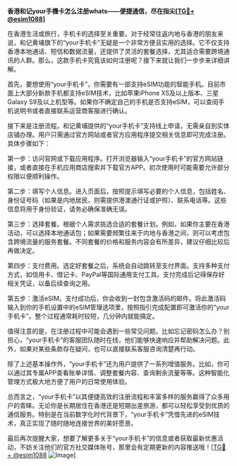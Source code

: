 **香港和记your手機卡怎么注册whats——便捷通信，尽在指尖[[TG💪+ @esim1088](https://t.me/s/esim1088)]**

在香港生活或旅行，手机卡的选择至关重要。对于经常往返内地与香港的朋友来说，和记黄埔旗下的“your手机卡”无疑是一个非常方便且实用的选择。它不仅支持香港本地通话、短信和数据流量，还提供了灵活的套餐选择，尤其适合需要跨境通讯的人群。那么，这款手机卡究竟该如何注册呢？接下来就让我们一步步来详细讲解。

首先，要想使用“your手机卡”，你需要有一部支持eSIM功能的智能手机。目前市面上大部分新款手机都支持eSIM技术，比如苹果iPhone XS及以上版本、三星Galaxy S9及以上机型等。如果你不确定自己的手机是否支持eSIM，可以查阅手机说明书或者直接联系运营商客服进行确认。

接下来是注册流程。和记黄埔提供的“your手机卡”支持线上申请，无需亲自到实体店铺办理。用户只需通过官方网站或者官方应用程序提交相关信息即可完成注册。具体步骤如下：

第一步：访问官网或下载应用程序。打开浏览器输入“your手机卡”的官方网站链接，或者直接在手机应用商店搜索并下载官方APP。初次使用时可能需要允许部分权限以便顺利操作。

第二步：填写个人信息。进入页面后，按照提示填写必要的个人信息，包括姓名、身份证号码（如果是内地居民，则需提供港澳通行证或护照）、联系电话等。这些信息将用于身份验证，请务必确保准确无误。

第三步：选择套餐。根据个人需求挑选合适的套餐计划。例如，如果你主要在香港活动，可以选择本地通话包；如果需要频繁往来于内地与香港之间，则可以考虑包含跨境流量的服务套餐。不同套餐的价格和服务内容会有所差异，建议仔细比较后再做决定。

第四步：支付费用。选定好套餐之后，系统会自动跳转至支付界面。支持多种支付方式，如信用卡、借记卡、PayPal等国际通用支付工具。支付完成后记得保存好相关凭证，以备后续查询之用。

第五步：激活eSIM。支付成功后，你会收到一封包含激活码的邮件。将此激活码输入到你的手机设置中的eSIM管理选项里，按照指引完成配置即可激活你的“your手机卡”。整个过程通常耗时较短，几分钟内就能搞定。

值得注意的是，在注册过程中可能会遇到一些常见问题。比如忘记密码怎么办？别担心，“your手机卡”的客服团队随时在线，他们能够快速响应并帮助解决问题。此外，如果对某些条款存在疑问，也可以直接联系客服咨询清楚再行动。

除了上述基本操作外，“your手机卡”还为用户提供了一系列增值服务。比如，你可以通过其专属APP查看账单详情、调整套餐内容、查询剩余流量等等。这种智能化管理方式极大地方便了用户的日常使用体验。

总而言之，“your手机卡”以其便捷高效的注册流程和丰富多样的服务赢得了众多用户的青睐。无论你是长期居住在香港还是短期出差旅游，都可以轻松享受到优质的通信服务。特别是在当前数字化时代背景下，“your手机卡”凭借先进的eSIM技术，真正实现了随时随地连接世界的美好愿景。

最后再次提醒大家，想要了解更多关于“your手机卡”的信息或者获取最新优惠活动，不妨关注他们的官方社交媒体账号，那里会有定期更新的内容推送哦！[[TG💪+ @esim1088](https://t.me/s/esim1088) ![Image](https://i.postimg.cc/4NQfJmqS/Snipaste-2025-05-13-00-14-12.png)]